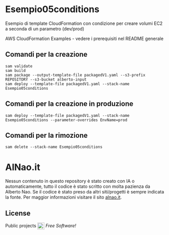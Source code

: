 # Esempio05conditions
Esempio di template CloudFormation con condizione per creare volumi EC2 a seconda di un parametro (dev/prod)


AWS CloudFormation Examples - vedere i prerequisiti nel README generale

## Comandi per la creazione

```
sam validate
sam build
sam package --output-template-file packagedV1.yaml --s3-prefix REPOSITORY --s3-bucket alberto-input
sam deploy --template-file packagedV1.yaml --stack-name Esempio05conditions
```
## Comandi per la creazione in produzione
```
sam deploy --template-file packagedV1.yaml --stack-name Esempio05conditions --parameter-overrides EnvName=prod
```
## Comandi per la rimozione
```
sam delete --stack-name Esempio05conditions
```


# AlNao.it
Nessun contenuto in questo repository è stato creato con IA o automaticamente, tutto il codice è stato scritto con molta pazienza da Alberto Nao. Se il codice è stato preso da altri siti/progetti è sempre indicata la fonte. Per maggior informazioni visitare il sito [alnao.it](https://www.alnao.it/).

## License
Public projects 
<a href="https://it.wikipedia.org/wiki/GNU_General_Public_License"  valign="middle"><img src="https://img.shields.io/badge/License-GNU-blue" style="height:22px;"  valign="middle"></a> 
*Free Software!*